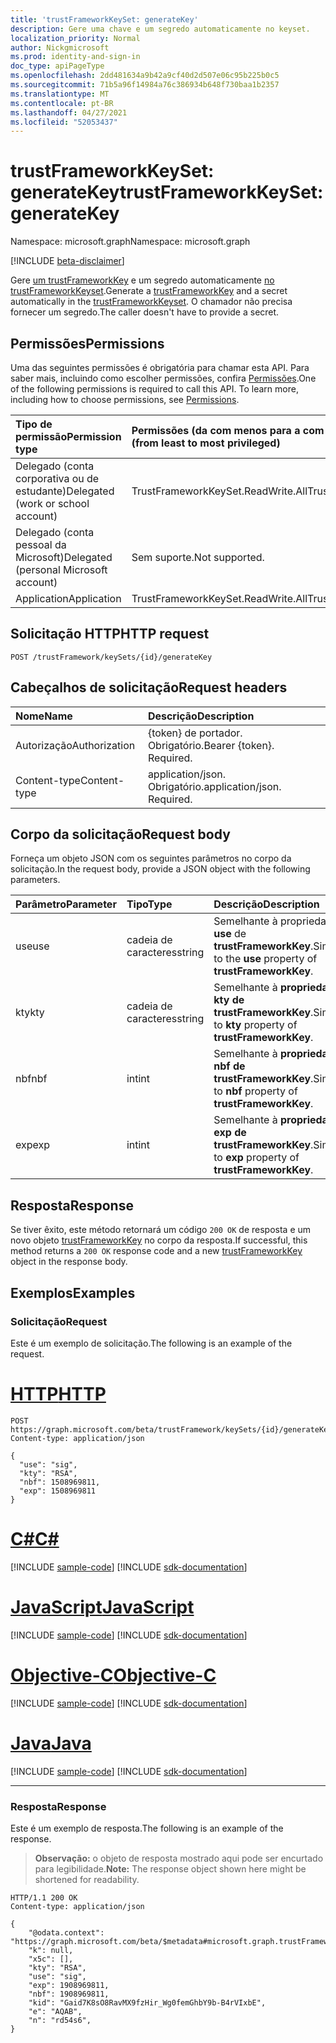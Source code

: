 ```yaml
---
title: 'trustFrameworkKeySet: generateKey'
description: Gere uma chave e um segredo automaticamente no keyset.
localization_priority: Normal
author: Nickgmicrosoft
ms.prod: identity-and-sign-in
doc_type: apiPageType
ms.openlocfilehash: 2dd481634a9b42a9cf40d2d507e06c95b225b0c5
ms.sourcegitcommit: 71b5a96f14984a76c386934b648f730baa1b2357
ms.translationtype: MT
ms.contentlocale: pt-BR
ms.lasthandoff: 04/27/2021
ms.locfileid: "52053437"
---
```

# <a name="trustframeworkkeyset-generatekey"></a><span data-ttu-id="3eadd-103">trustFrameworkKeySet: generateKey</span><span class="sxs-lookup"><span data-stu-id="3eadd-103">trustFrameworkKeySet: generateKey</span></span>

<span data-ttu-id="3eadd-104">Namespace: microsoft.graph</span><span class="sxs-lookup"><span data-stu-id="3eadd-104">Namespace: microsoft.graph</span></span>

[!INCLUDE [beta-disclaimer](../../includes/beta-disclaimer.md)]

<span data-ttu-id="3eadd-105">Gere [um trustFrameworkKey](../resources/trustFrameworkKey.md) e um segredo automaticamente [no trustFrameworkKeyset](../resources/trustframeworkkeyset.md).</span><span class="sxs-lookup"><span data-stu-id="3eadd-105">Generate a [trustFrameworkKey](../resources/trustFrameworkKey.md) and a secret automatically in the [trustFrameworkKeyset](../resources/trustframeworkkeyset.md).</span></span> <span data-ttu-id="3eadd-106">O chamador não precisa fornecer um segredo.</span><span class="sxs-lookup"><span data-stu-id="3eadd-106">The caller doesn't have to provide a secret.</span></span>

## <a name="permissions"></a><span data-ttu-id="3eadd-107">Permissões</span><span class="sxs-lookup"><span data-stu-id="3eadd-107">Permissions</span></span>

<span data-ttu-id="3eadd-p102">Uma das seguintes permissões é obrigatória para chamar esta API. Para saber mais, incluindo como escolher permissões, confira [Permissões](/graph/permissions-reference).</span><span class="sxs-lookup"><span data-stu-id="3eadd-p102">One of the following permissions is required to call this API. To learn more, including how to choose permissions, see [Permissions](/graph/permissions-reference).</span></span>

| <span data-ttu-id="3eadd-110">Tipo de permissão</span><span class="sxs-lookup"><span data-stu-id="3eadd-110">Permission type</span></span>                        | <span data-ttu-id="3eadd-111">Permissões (da com menos para a com mais privilégios)</span><span class="sxs-lookup"><span data-stu-id="3eadd-111">Permissions (from least to most privileged)</span></span> |
|:---------------------------------------|:--------------------------------------------|
| <span data-ttu-id="3eadd-112">Delegado (conta corporativa ou de estudante)</span><span class="sxs-lookup"><span data-stu-id="3eadd-112">Delegated (work or school account)</span></span>     | <span data-ttu-id="3eadd-113">TrustFrameworkKeySet.ReadWrite.All</span><span class="sxs-lookup"><span data-stu-id="3eadd-113">TrustFrameworkKeySet.ReadWrite.All</span></span> |
| <span data-ttu-id="3eadd-114">Delegado (conta pessoal da Microsoft)</span><span class="sxs-lookup"><span data-stu-id="3eadd-114">Delegated (personal Microsoft account)</span></span> | <span data-ttu-id="3eadd-115">Sem suporte.</span><span class="sxs-lookup"><span data-stu-id="3eadd-115">Not supported.</span></span> |
| <span data-ttu-id="3eadd-116">Application</span><span class="sxs-lookup"><span data-stu-id="3eadd-116">Application</span></span>                            | <span data-ttu-id="3eadd-117">TrustFrameworkKeySet.ReadWrite.All</span><span class="sxs-lookup"><span data-stu-id="3eadd-117">TrustFrameworkKeySet.ReadWrite.All</span></span> |

## <a name="http-request"></a><span data-ttu-id="3eadd-118">Solicitação HTTP</span><span class="sxs-lookup"><span data-stu-id="3eadd-118">HTTP request</span></span>

<!-- { "blockType": "ignored" } -->

```http
POST /trustFramework/keySets/{id}/generateKey
```

## <a name="request-headers"></a><span data-ttu-id="3eadd-119">Cabeçalhos de solicitação</span><span class="sxs-lookup"><span data-stu-id="3eadd-119">Request headers</span></span>

| <span data-ttu-id="3eadd-120">Nome</span><span class="sxs-lookup"><span data-stu-id="3eadd-120">Name</span></span>          | <span data-ttu-id="3eadd-121">Descrição</span><span class="sxs-lookup"><span data-stu-id="3eadd-121">Description</span></span>   |
|:--------------|:--------------|
| <span data-ttu-id="3eadd-122">Autorização</span><span class="sxs-lookup"><span data-stu-id="3eadd-122">Authorization</span></span> | <span data-ttu-id="3eadd-p103">{token} de portador. Obrigatório.</span><span class="sxs-lookup"><span data-stu-id="3eadd-p103">Bearer {token}. Required.</span></span> |
| <span data-ttu-id="3eadd-125">Content-type</span><span class="sxs-lookup"><span data-stu-id="3eadd-125">Content-type</span></span>  | <span data-ttu-id="3eadd-p104">application/json. Obrigatório.</span><span class="sxs-lookup"><span data-stu-id="3eadd-p104">application/json. Required.</span></span> |

## <a name="request-body"></a><span data-ttu-id="3eadd-128">Corpo da solicitação</span><span class="sxs-lookup"><span data-stu-id="3eadd-128">Request body</span></span>

<span data-ttu-id="3eadd-129">Forneça um objeto JSON com os seguintes parâmetros no corpo da solicitação.</span><span class="sxs-lookup"><span data-stu-id="3eadd-129">In the request body, provide a JSON object with the following parameters.</span></span>

| <span data-ttu-id="3eadd-130">Parâmetro</span><span class="sxs-lookup"><span data-stu-id="3eadd-130">Parameter</span></span>    | <span data-ttu-id="3eadd-131">Tipo</span><span class="sxs-lookup"><span data-stu-id="3eadd-131">Type</span></span>        | <span data-ttu-id="3eadd-132">Descrição</span><span class="sxs-lookup"><span data-stu-id="3eadd-132">Description</span></span> |
|:-------------|:------------|:------------|
| <span data-ttu-id="3eadd-133">use</span><span class="sxs-lookup"><span data-stu-id="3eadd-133">use</span></span> | <span data-ttu-id="3eadd-134">cadeia de caracteres</span><span class="sxs-lookup"><span data-stu-id="3eadd-134">string</span></span> | <span data-ttu-id="3eadd-135">Semelhante à propriedade **use** de **trustFrameworkKey**.</span><span class="sxs-lookup"><span data-stu-id="3eadd-135">Similar to the **use** property of **trustFrameworkKey**.</span></span> |
| <span data-ttu-id="3eadd-136">kty</span><span class="sxs-lookup"><span data-stu-id="3eadd-136">kty</span></span> | <span data-ttu-id="3eadd-137">cadeia de caracteres</span><span class="sxs-lookup"><span data-stu-id="3eadd-137">string</span></span> | <span data-ttu-id="3eadd-138">Semelhante à **propriedade kty** **de trustFrameworkKey**.</span><span class="sxs-lookup"><span data-stu-id="3eadd-138">Similar to **kty** property of **trustFrameworkKey**.</span></span> |
| <span data-ttu-id="3eadd-139">nbf</span><span class="sxs-lookup"><span data-stu-id="3eadd-139">nbf</span></span> | <span data-ttu-id="3eadd-140">int</span><span class="sxs-lookup"><span data-stu-id="3eadd-140">int</span></span> | <span data-ttu-id="3eadd-141">Semelhante à **propriedade nbf** **de trustFrameworkKey**.</span><span class="sxs-lookup"><span data-stu-id="3eadd-141">Similar to **nbf** property of **trustFrameworkKey**.</span></span> |
| <span data-ttu-id="3eadd-142">exp</span><span class="sxs-lookup"><span data-stu-id="3eadd-142">exp</span></span> | <span data-ttu-id="3eadd-143">int</span><span class="sxs-lookup"><span data-stu-id="3eadd-143">int</span></span> | <span data-ttu-id="3eadd-144">Semelhante à **propriedade exp** **de trustFrameworkKey**.</span><span class="sxs-lookup"><span data-stu-id="3eadd-144">Similar to **exp** property of **trustFrameworkKey**.</span></span> |

## <a name="response"></a><span data-ttu-id="3eadd-145">Resposta</span><span class="sxs-lookup"><span data-stu-id="3eadd-145">Response</span></span>

<span data-ttu-id="3eadd-146">Se tiver êxito, este método retornará um código `200 OK` de resposta e um novo objeto [trustFrameworkKey](../resources/trustframeworkkey.md) no corpo da resposta.</span><span class="sxs-lookup"><span data-stu-id="3eadd-146">If successful, this method returns a `200 OK` response code and a new [trustFrameworkKey](../resources/trustframeworkkey.md) object in the response body.</span></span>

## <a name="examples"></a><span data-ttu-id="3eadd-147">Exemplos</span><span class="sxs-lookup"><span data-stu-id="3eadd-147">Examples</span></span>

### <a name="request"></a><span data-ttu-id="3eadd-148">Solicitação</span><span class="sxs-lookup"><span data-stu-id="3eadd-148">Request</span></span>

<span data-ttu-id="3eadd-149">Este é um exemplo de solicitação.</span><span class="sxs-lookup"><span data-stu-id="3eadd-149">The following is an example of the request.</span></span>

# <a name="http"></a>[<span data-ttu-id="3eadd-150">HTTP</span><span class="sxs-lookup"><span data-stu-id="3eadd-150">HTTP</span></span>](#tab/http)
<!-- {
  "blockType": "request",
  "name": "trustframeworkkeyset_generatekey"
}-->

```http
POST https://graph.microsoft.com/beta/trustFramework/keySets/{id}/generateKey
Content-type: application/json

{
  "use": "sig",
  "kty": "RSA",
  "nbf": 1508969811,
  "exp": 1508969811
}
```
# <a name="c"></a>[<span data-ttu-id="3eadd-151">C#</span><span class="sxs-lookup"><span data-stu-id="3eadd-151">C#</span></span>](#tab/csharp)
[!INCLUDE [sample-code](../includes/snippets/csharp/trustframeworkkeyset-generatekey-csharp-snippets.md)]
[!INCLUDE [sdk-documentation](../includes/snippets/snippets-sdk-documentation-link.md)]

# <a name="javascript"></a>[<span data-ttu-id="3eadd-152">JavaScript</span><span class="sxs-lookup"><span data-stu-id="3eadd-152">JavaScript</span></span>](#tab/javascript)
[!INCLUDE [sample-code](../includes/snippets/javascript/trustframeworkkeyset-generatekey-javascript-snippets.md)]
[!INCLUDE [sdk-documentation](../includes/snippets/snippets-sdk-documentation-link.md)]

# <a name="objective-c"></a>[<span data-ttu-id="3eadd-153">Objective-C</span><span class="sxs-lookup"><span data-stu-id="3eadd-153">Objective-C</span></span>](#tab/objc)
[!INCLUDE [sample-code](../includes/snippets/objc/trustframeworkkeyset-generatekey-objc-snippets.md)]
[!INCLUDE [sdk-documentation](../includes/snippets/snippets-sdk-documentation-link.md)]

# <a name="java"></a>[<span data-ttu-id="3eadd-154">Java</span><span class="sxs-lookup"><span data-stu-id="3eadd-154">Java</span></span>](#tab/java)
[!INCLUDE [sample-code](../includes/snippets/java/trustframeworkkeyset-generatekey-java-snippets.md)]
[!INCLUDE [sdk-documentation](../includes/snippets/snippets-sdk-documentation-link.md)]

---


### <a name="response"></a><span data-ttu-id="3eadd-155">Resposta</span><span class="sxs-lookup"><span data-stu-id="3eadd-155">Response</span></span>

<span data-ttu-id="3eadd-156">Este é um exemplo de resposta.</span><span class="sxs-lookup"><span data-stu-id="3eadd-156">The following is an example of the response.</span></span>

> <span data-ttu-id="3eadd-157">**Observação:** o objeto de resposta mostrado aqui pode ser encurtado para legibilidade.</span><span class="sxs-lookup"><span data-stu-id="3eadd-157">**Note:** The response object shown here might be shortened for readability.</span></span>

<!-- {
  "blockType": "response",
  "truncated": true,
  "@odata.type": "microsoft.graph.trustFrameworkKey"
} -->

```http
HTTP/1.1 200 OK
Content-type: application/json

{
    "@odata.context": "https://graph.microsoft.com/beta/$metadata#microsoft.graph.trustFrameworkKey",
    "k": null,
    "x5c": [],
    "kty": "RSA",
    "use": "sig",
    "exp": 1908969811,
    "nbf": 1908969811,
    "kid": "Gaid7K8sO8RavMX9fzHir_Wg0femGhbY9b-B4rVIxbE",
    "e": "AQAB",
    "n": "rd54s6",
}
```

<!-- uuid: 16cd6b66-4b1a-43a1-adaf-3a886856ed98
2019-02-04 14:57:30 UTC -->
<!-- {
  "type": "#page.annotation",
  "description": "trustFrameworkKeySet: generateKey",
  "keywords": "",
  "section": "documentation",
  "tocPath": ""
}-->


